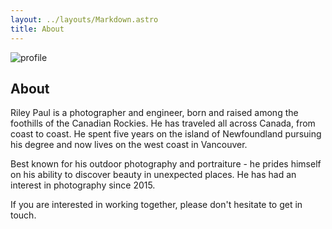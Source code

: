```yaml
---
layout: ../layouts/Markdown.astro
title: About
---
```


![profile](/profile.jpg)

## About

Riley Paul is a photographer and engineer, born and raised among the foothills of the Canadian Rockies. He has traveled all across Canada, from coast to coast. He spent five years on the island of Newfoundland pursuing his degree and now lives on the west coast in Vancouver.

Best known for his outdoor photography and portraiture - he prides himself on his ability to discover beauty in unexpected places. He has had an interest in photography since 2015.

If you are interested in working together, please don't hesitate to get in touch.
